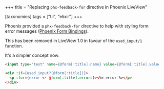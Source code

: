 +++
title = "Replacing `phx-feedback-for` directive in Phoenix LiveView"

[taxonomies]
tags = ["til", "elixir"]
+++

Phoenix provided a `phx-feedback-for` directive to help with styling form error messages ([Phoenix Form Bindings](https://hexdocs.pm/phoenix_live_view/form-bindings.html#error-feedback)).

This has been removed in LiveView 1.0 in favour of the `used_input/1` function.

It's a simpler concept now:

```html
<input type="text" name={@form[:title].name} value={@form[:title].value} />

<div :if={used_input?(@form[:title])}>
  <p :for={error <- @form[:title].errors}><%= error %></p>
</div>
```
